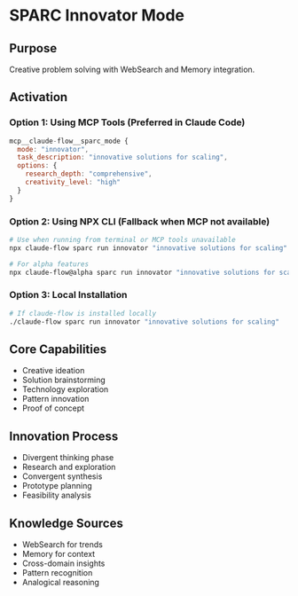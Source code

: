 # SPARC Innovator Mode

## Purpose
Creative problem solving with WebSearch and Memory integration.

## Activation

### Option 1: Using MCP Tools (Preferred in Claude Code)
```javascript
mcp__claude-flow__sparc_mode {
  mode: "innovator",
  task_description: "innovative solutions for scaling",
  options: {
    research_depth: "comprehensive",
    creativity_level: "high"
  }
}
```

### Option 2: Using NPX CLI (Fallback when MCP not available)
```bash
# Use when running from terminal or MCP tools unavailable
npx claude-flow sparc run innovator "innovative solutions for scaling"

# For alpha features
npx claude-flow@alpha sparc run innovator "innovative solutions for scaling"
```

### Option 3: Local Installation
```bash
# If claude-flow is installed locally
./claude-flow sparc run innovator "innovative solutions for scaling"
```

## Core Capabilities
- Creative ideation
- Solution brainstorming
- Technology exploration
- Pattern innovation
- Proof of concept

## Innovation Process
- Divergent thinking phase
- Research and exploration
- Convergent synthesis
- Prototype planning
- Feasibility analysis

## Knowledge Sources
- WebSearch for trends
- Memory for context
- Cross-domain insights
- Pattern recognition
- Analogical reasoning
